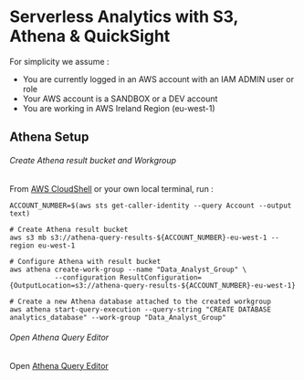 # Serverless Analytics with S3, Athena & QuickSight

For simplicity we assume :
- You are currently logged in an AWS account with an IAM ADMIN user or role
- Your AWS account is a SANDBOX or a DEV account
- You are working in AWS Ireland Region (eu-west-1)

## Athena Setup

###### Create Athena result bucket and Workgroup

From [AWS CloudShell](https://eu-west-1.console.aws.amazon.com/cloudshell)
or your own local terminal, run :
```
ACCOUNT_NUMBER=$(aws sts get-caller-identity --query Account --output text)

# Create Athena result bucket
aws s3 mb s3://athena-query-results-${ACCOUNT_NUMBER}-eu-west-1 --region eu-west-1

# Configure Athena with result bucket
aws athena create-work-group --name "Data_Analyst_Group" \
           --configuration ResultConfiguration={OutputLocation=s3://athena-query-results-${ACCOUNT_NUMBER}-eu-west-1}

# Create a new Athena database attached to the created workgroup
aws athena start-query-execution --query-string "CREATE DATABASE analytics_database" --work-group "Data_Analyst_Group"
```

###### Open Athena Query Editor

Open [Athena Query Editor](https://eu-west-1.console.aws.amazon.com/athena/home?region=eu-west-1#/query-editor)
